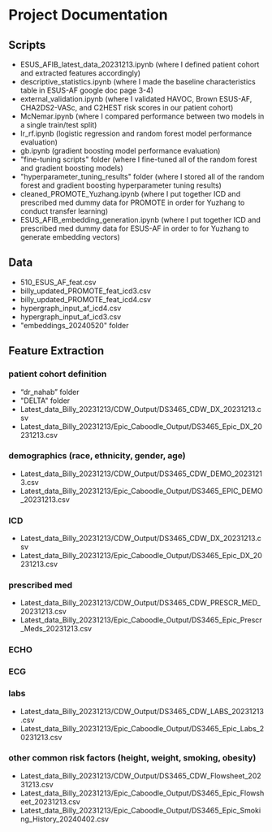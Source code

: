 # Project Documentation

## Scripts

* ESUS_AFIB_latest_data_20231213.ipynb (where I defined patient cohort and extracted features accordingly)
* descriptive_statistics.ipynb (where I made the baseline characteristics table in ESUS-AF google doc page 3-4)
* external_validation.ipynb (where I validated HAVOC, Brown ESUS-AF, CHA2DS2-VASc, and C2HEST risk scores in our patient cohort)
* McNemar.ipynb (where I compared performance between two models in a single train/test split)
* lr_rf.ipynb (logistic regression and random forest model performance evaluation)
* gb.ipynb (gradient boosting model performance evaluation)
* "fine-tuning scripts" folder (where I fine-tuned all of the random forest and gradient boosting models)
* "hyperparameter_tuning_results" folder (where I stored all of the random forest and gradient boosting hyperparameter tuning results)
* cleaned_PROMOTE_Yuzhang.ipynb (where I put together ICD and prescribed med dummy data for PROMOTE in order for Yuzhang to conduct transfer learning)
* ESUS_AFIB_embedding_generation.ipynb (where I put together ICD and prescribed med dummy data for ESUS-AF in order to for Yuzhang to generate embedding vectors)

## Data

* 510_ESUS_AF_feat.csv
* billy_updated_PROMOTE_feat_icd3.csv
* billy_updated_PROMOTE_feat_icd4.csv
* hypergraph_input_af_icd4.csv
* hypergraph_input_af_icd3.csv
* "embeddings_20240520" folder

## Feature Extraction

### patient cohort definition

* “dr_nahab” folder
* "DELTA" folder
* Latest_data_Billy_20231213/CDW_Output/DS3465_CDW_DX_20231213.csv
* Latest_data_Billy_20231213/Epic_Caboodle_Output/DS3465_Epic_DX_20231213.csv

### demographics (race, ethnicity, gender, age)

* Latest_data_Billy_20231213/CDW_Output/DS3465_CDW_DEMO_20231213.csv
* Latest_data_Billy_20231213/Epic_Caboodle_Output/DS3465_EPIC_DEMO_20231213.csv

### ICD

* Latest_data_Billy_20231213/CDW_Output/DS3465_CDW_DX_20231213.csv
* Latest_data_Billy_20231213/Epic_Caboodle_Output/DS3465_Epic_DX_20231213.csv

### prescribed med

* Latest_data_Billy_20231213/CDW_Output/DS3465_CDW_PRESCR_MED_20231213.csv
* Latest_data_Billy_20231213/Epic_Caboodle_Output/DS3465_Epic_Prescr_Meds_20231213.csv

### ECHO

### ECG

### labs

* Latest_data_Billy_20231213/CDW_Output/DS3465_CDW_LABS_20231213.csv
* Latest_data_Billy_20231213/Epic_Caboodle_Output/DS3465_Epic_Labs_20231213.csv

### other common risk factors (height, weight, smoking, obesity)

* Latest_data_Billy_20231213/CDW_Output/DS3465_CDW_Flowsheet_20231213.csv
* Latest_data_Billy_20231213/Epic_Caboodle_Output/DS3465_Epic_Flowsheet_20231213.csv
* Latest_data_Billy_20231213/Epic_Caboodle_Output/DS3465_Epic_Smoking_History_20240402.csv

